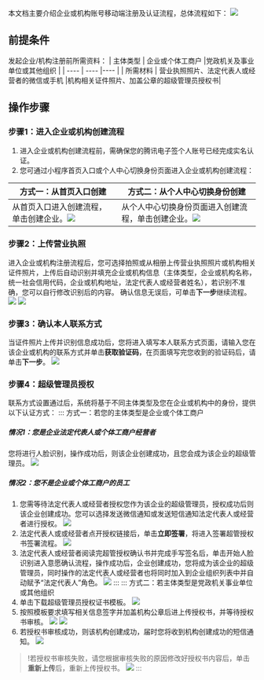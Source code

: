 本文档主要介绍企业或机构账号移动端注册及认证流程，总体流程如下：
![](https://qcloudimg.tencent-cloud.cn/raw/2a37a14aad358e33950afb092eb52fe8.png)
## 前提条件
发起企业/机构注册前所需资料：
|  主体类型   | 企业或个体工商户  |党政机关及事业单位或其他组织  |
|  ----  | ----  |----  |
| 所需材料  | 营业执照照片、法定代表人或经营者的微信或手机 |机构相关证件照片、加盖公章的超级管理员授权书|

## 操作步骤
### 步骤1：进入企业或机构创建流程
1. 进入企业或机构创建流程前，需确保您的腾讯电子签个人账号已经完成实名认证。
2. 您可通过小程序首页入口或个人中心切换身份页面进入企业或机构创建流程：

|方式一：从首页入口创建| 方式二：从个人中心切换身份创建|
|---|---|
|从首页入口进入创建流程，单击创建企业。![](https://qcloudimg.tencent-cloud.cn/raw/f56558e72f0aa93cbd4e4ad293e06e38.png)|从个人中心切换身份页面进入创建流程，单击创建企业。![](https://qcloudimg.tencent-cloud.cn/raw/3c87735bf199f771f8d9d6a9fe0e1a57.png)|

### 步骤2：上传营业执照
进入企业或机构注册流程后，您可选择拍照或从相册上传营业执照照片或机构相关证件照片，上传后自动识别并填充企业或机构信息（主体类型，企业或机构名称，统一社会信用代码，企业或机构地址，法定代表人或经营者姓名），若识别不准确，您可以自行修改识别后的内容。
确认信息无误后，可单击**下一步**继续流程。
![](https://qcloudimg.tencent-cloud.cn/raw/893f8efa01804641a21183b3eb71fc1f.png)
![](https://qcloudimg.tencent-cloud.cn/raw/3541a5d5e38c7e0c8027f5bde409616e.png)

### 步骤3：确认本人联系方式
当证件照片上传并识别信息成功后，您将进入填写本人联系方式页面，请输入您在该企业或机构的联系方式并单击**获取验证码**，在页面填写完您收到的验证码后，请单击**下一步**。
![](https://qcloudimg.tencent-cloud.cn/raw/3048fd7b5fd5d9a9036952c089a49547.png)

### 步骤4：超级管理员授权
联系方式设置通过后，系统将基于不同主体类型及您在企业或机构中的身份，提供以下认证方式：
<dx-tabs>
::: 方式一：若您的主体类型是企业或个体工商户
##### 情况1：您是企业法定代表人或个体工商户经营者
您将进行人脸识别，操作成功后，则该企业创建成功，且您会成为该企业的超级管理员。
![](https://qcloudimg.tencent-cloud.cn/raw/7fa9fcf7a052e58104e08f41e4a89a7c.png)
##### 情况2：您不是企业或个体工商户的员工
1. 您需等待法定代表人或经营者授权您作为该企业的超级管理员，授权成功后则该企业创建成功。您可以选择发送微信通知或发送短信通知法定代表人或经营者进行授权。
![](https://qcloudimg.tencent-cloud.cn/raw/07894500c8a168a89ea7c047aa277f75.png)
2. 法定代表人或或经营者点开授权链接后，单击**立即签署**，将进入签署超管授权书签署流程。
![](https://qcloudimg.tencent-cloud.cn/raw/e662174a6735bea80c167e6ce10f289a.png)
3. 法定代表人或经营者阅读完超管授权确认书并完成手写签名后，单击开始人脸识别进入意愿确认流程，操作成功后，企业创建成功，您将成为该企业的超级管理员，同时操作的法定代表人或经营者也将同时加入到企业组织列表中并自动赋予“法定代表人”角色。
![](https://qcloudimg.tencent-cloud.cn/raw/e12a11a0dccc9faef85683476a2f677b.png)
:::
::: 方式二：若主体类型是党政机关事业单位或其他组织
1. 单击下载超级管理员授权证书模板。
![](https://qcloudimg.tencent-cloud.cn/raw/46ac3911a40fc7f12e48c8d118e22d82.png)
2. 按照模板要求填写相关信息签字并加盖机构公章后进上传授权书，并等待授权书审核。
![](https://qcloudimg.tencent-cloud.cn/raw/ef118295c9012d2ade22e375eb893834.png)
![](https://qcloudimg.tencent-cloud.cn/raw/bad56d21b8959e79e5c7426357072451.png)
3. 若授权书审核成功，则该机构创建成功，届时您将收到机构创建成功的短信通知。
![](https://qcloudimg.tencent-cloud.cn/raw/b53828edc327fab3f19ea3455ab86e97.png)
>!若授权书审核失败，请您根据审核失败的原因修改好授权书内容后，单击**重新上传**后，重新上传授权书。
![](https://qcloudimg.tencent-cloud.cn/raw/6b3550887c24d0d32578e4c0144ca7e9.png)
:::
</dx-tabs>
